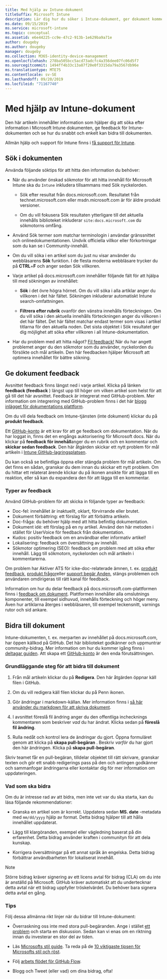 ```yaml
---
title: Med hjälp av Intune-dokument
titleSuffix: Microsoft Intune
description: Lär dig hur du söker i Intune-dokument, ger dokument kommentarer och bidrar till dokumenten.
ms.date: 09/15/2019
ms.service: microsoft-intune
ms.topic: conceptual
ms.assetid: e6e44225-cc9e-47c2-913b-1e629ba9a71e
author: dougeby
ms.author: dougeby
manager: dougeby
ms.collection: M365-identity-device-management
ms.openlocfilehash: 278ba505bcc5acd73adcfc4a356dee07fc06d5f7
ms.sourcegitcommit: 1494ff4b33c13a87f20e0f3315da79a3567db96e
ms.translationtype: MTE75
ms.contentlocale: sv-SE
ms.lasthandoff: 09/20/2019
ms.locfileid: "71167740"
---
```

# <a name="using-the-intune-docs"></a>Med hjälp av Intune-dokument

Den här artikeln innehåller information som hjälper dig att söka efter information i Microsoft Intune dokumenten, ge feedback för Intune-dokumenten och se hur du snabbt och enkelt kan bidra till dokumenten.

Allmän hjälp och support för Intune finns i [få support för Intune](get-support.md).

## <a name="search-the-docs"></a>Sök i dokumenten

 Använda följande söktips för att hitta den information du behöver:  

- När du använder önskad sökmotor för att hitta innehåll för Microsoft Intune ska du `Intune` inkludera tillsammans med Sök nyckelorden.  

  - Sök efter resultat från docs.microsoft.com. Resultatet från technet.microsoft.com eller msdn.microsoft.com är för äldre produkt versioner.  

  - Om du vill fokusera Sök resultaten ytterligare till det aktuella innehålls biblioteket inkluderar `site:docs.microsoft.com` du sökmotorns omfång.  

- Använd Sök termer som matchar terminologin i användar gränssnittet och onlinedokumentationen. Undvik officiella villkor eller förkortningar som du kan se i Community-innehåll.

- Om du vill söka i en artikel som du just nu visar använder du webbläsarens **Sök** funktion. I de flesta moderna webbläsare trycker du på **CTRL**+**F** och anger sedan Sök villkoren.  

- Varje artikel på docs.microsoft.com innehåller följande fält för att hjälpa till med sökningen av innehållet:  

  - **Sök** i det övre högra hörnet. Om du vill söka i alla artiklar anger du villkoren i det här fältet. Sökningen inkluderar automatiskt Intune search-omfattningen.

  - **Filtrera efter rubrik** ovanför den vänstra innehålls förteckningen. Om du vill söka i den aktuella innehålls förteckningen anger du villkoren i det här fältet. Det här fältet matchar endast termer som visas i artikel titlarna för den aktuella noden. Det sista objektet i Sök resultatet ger dig möjlighet att söka efter villkoren i all Intune-dokumentation.

- Har du problem med att hitta något? [Fil feedback!](#provide-doc-feedback) När du har angett problemet anger du den sökmotor som du använder, nyckelorden du försökte och mål artikeln. Den här feedbacken hjälper Microsoft att optimera innehållet för bättre sökning.  

## <a name="provide-doc-feedback"></a>Ge dokument feedback

Avsnittet feedback finns längst ned i varje artikel. Klicka på länken **feedback (feedback** ) längst upp till höger om vilken artikel som helst för att gå till det här avsnittet. Feedback är integrerat med GitHub-problem. Mer information om integrering med GitHub-problem finns i det här [blogg inlägget för dokumentations plattform](https://docs.microsoft.com/teamblog/a-new-feedback-system-is-coming-to-docs).

Om du vill dela feedback om Intune-tjänsten (inte dokument) klickar du på **produkt feedback**.

Ett [GitHub-konto](https://github.com/join) är ett krav för att ge feedback om dokumentation. När du har loggat in, finns det en engångs auktorisering för Microsoft docs. När du klickar på **feedback för innehåll**anger du en rubrik och en kommentar och **skickar sedan feedback**. Den här åtgärden skickar ett nytt problem för mål artikeln i [Intune GitHub-lagringsplatsen](https://github.com/MicrosoftDocs/intunedocs/issues).

Du kan också se befintliga öppna eller stängda problem för mål artikeln. Om det finns en sådan, granskar du dem innan du skickar ett nytt problem. Om du hittar ett relaterat ärende klickar du på ikonen ansikte för att lägga till en reaktion, eller så kan du expandera den för att lägga till en kommentar.

### <a name="types-of-feedback"></a>Typer av feedback

Använd GitHub-problem för att skicka in följande typer av feedback:

- Doc-fel: innehållet är inaktuellt, oklart, förvirrande eller brutet.
- Dokument förbättring: ett förslag för att förbättra artikeln.
- Doc-fråga: du behöver hjälp med att hitta befintlig dokumentation.
- Dokument idé: ett förslag på en ny artikel. Använd den här metoden i stället för UserVoice för feedback från dokumentation.
- Kudos: positiv feedback om en användbar eller informativ artikel!
- Lokalisering: feedback om översättning av innehåll.
- Sökmotor optimering (SEO): feedback om problem med att söka efter innehåll. Lägg till sökmotorn, nyckelorden och mål artikeln i kommentarerna.

Om problem har Aktiver ATS för icke-doc-relaterade ämnen, t. ex. [produkt feedback](https://microsoftintune.uservoice.com/forums/291681-ideas), [produkt frågor](https://social.technet.microsoft.com/Forums/en-US/home?forum=microsoftintuneprod)eller [support begär Anden](get-support.md), stängs problemen och användaren omdirigeras till rätt kanal för feedback.

Information om hur du delar feedback på docs.microsoft.com-plattformen finns i [feedback om dokument](https://aka.ms/sitefeedback). Plattformen innehåller alla omslutnings komponenter, till exempel sidhuvud, innehålls förteckning och höger meny. Även hur artiklarna återges i webbläsaren, till exempel teckensnitt, varnings rutor och sid ankare.

## <a name="contribute-to-docs"></a>Bidra till dokument

Intune-dokumenten, t. ex. merparten av innehållet på docs.microsoft.com, har öppen källkod på GitHub. Det här biblioteket godkänner och uppmuntrar community-bidrag. Mer information om hur du kommer igång finns i [deltagar guiden](https://docs.microsoft.com/contribute). Att skapa ett [GitHub-konto](https://github.com/join) är den enda förutsättningen.

### <a name="basic-steps-to-contribute-to-docs"></a>Grundläggande steg för att bidra till dokument

1. Från mål artikeln klickar du på **Redigera**. Den här åtgärden öppnar käll filen i GitHub.  

2. Om du vill redigera käll filen klickar du på Penn ikonen.  

3. Gör ändringar i markdown-källan. Mer information finns i [så här använder du markdown för att skriva dokument](https://docs.microsoft.com/contribute/how-to-write-use-markdown).  

4. I avsnittet föreslå fil ändring anger du den offentliga inchecknings kommentaren som beskriver *vad* du har ändrat. Klicka sedan på **föreslå fil ändring**.  

5. Rulla nedåt och kontrol lera de ändringar du gjort. Öppna formuläret genom att klicka på **skapa pull-begäran** . Beskriv *varför* du har gjort den här ändringen. Klicka på **skapa pull-begäran**.

Skriv teamet får en pull-begäran, tilldelar objektet till rätt skrivare, granskar texten och gör ett snabb redigerings pass på den och antingen godkänner och sammanfogar ändringarna eller kontaktar dig för mer information om uppdateringen.  

### <a name="what-to-contribute"></a>Vad som ska bidra

Om du är intresse rad av att bidra, men inte vet var du ska starta, kan du läsa följande rekommendationer:  

- Granska en artikel som är korrekt. Uppdatera sedan **MS. date** -metadata med `mm/dd/yyyy` hjälp av format. Detta bidrag hjälper till att hålla innehållet uppdaterat.  

- Lägg till klargöranden, exempel eller vägledning baserat på din erfarenhet. Detta bidrag använder kraften i communityn för att dela kunskap.

- Korrigera översättningar på ett annat språk än engelska. Detta bidrag förbättrar användbarheten för lokaliserat innehåll.  

> [!Note]  
> Större bidrag kräver signering av ett licens avtal för bidrag (CLA) om du inte är anställd på Microsoft. GitHub kräver automatiskt att du undertecknar detta avtal när ett bidrag uppfyller tröskelvärdet. Du behöver bara signera detta avtal en gång.

### <a name="tips"></a>Tips

Följ dessa allmänna rikt linjer när du bidrar till Intune-dokument:

- Överraskning oss inte med stora pull-begäranden. Ange i stället [ett problem](#provide-doc-feedback) och starta en diskussion. Sedan kan vi enas om en riktning innan du investerar en stor del av tiden.  

- Läs [Microsofts stil guide](https://aka.ms/MicrosoftStyle). Ta reda på de [10 viktigaste tipsen för Microsofts stil och röst](https://docs.microsoft.com/style-guide/top-10-tips-style-voice).  

- Följ [arbets flödet för GitHub Flow](https://guides.github.com/introduction/flow/).  

- Blogg och Tweet (eller vad) om dina bidrag, ofta!  
